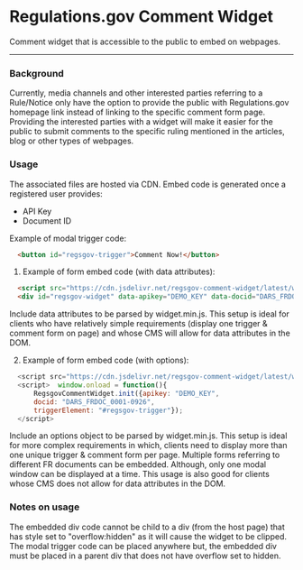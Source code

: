# Regulations.gov Comment Widget

Comment widget that is accessible to the public to embed on webpages.
___

### **Background**
Currently, media channels and other interested parties referring to a Rule/Notice only have the option to provide the public with  Regulations.gov homepage link instead of linking to the specific comment form page. Providing the interested parties with a widget  will make it easier for the public to submit comments to the specific ruling mentioned in the articles, blog or other types of  webpages.

### **Usage**
The associated files are hosted via CDN. Embed code is generated once a registered user provides:

- API Key
- Document ID


Example of modal trigger code:
``` html
  <button id="regsgov-trigger">Comment Now!</button>
```

1) Example of form embed code (with data attributes):
``` html
  <script src="https://cdn.jsdelivr.net/regsgov-comment-widget/latest/widget.min.js"></script>
  <div id="regsgov-widget" data-apikey="DEMO_KEY" data-docid="DARS_FRDOC_0001-0926" style="display: none;"/>
```


Include data attributes to be parsed by widget.min.js. This setup is ideal for clients who have  relatively simple requirements (display one trigger & comment form on page) and whose CMS will allow for data attributes in the DOM.


2) Example of form embed code (with options):
``` javascript
  <script src="https://cdn.jsdelivr.net/regsgov-comment-widget/latest/widget.min.js"></script>
  <script>  window.onload = function(){
      RegsgovCommentWidget.init({apikey: "DEMO_KEY",
      docid: "DARS_FRDOC_0001-0926",
      triggerElement: "#regsgov-trigger"});
  </script>
```

  Include an options object to be parsed by widget.min.js. This setup is ideal for more complex requirements in which, clients need to display more than one unique trigger & comment form per page. Multiple forms referring to different FR documents can be embedded. Although, only one modal window can be displayed at a time. This usage is also good for clients whose CMS does not allow for data attributes in the DOM.


### **Notes on usage**
The embedded div code cannot be child to a div (from the host page) that has style set to "overflow:hidden" as it will cause the widget to be clipped.
The modal trigger code can be placed anywhere but, the embedded div must be placed in a parent div that does not have overflow set to hidden.

